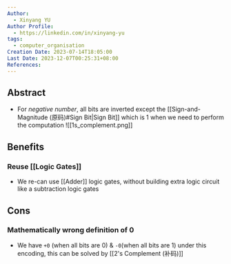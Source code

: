 ```yaml
---
Author:
  - Xinyang YU
Author Profile:
  - https://linkedin.com/in/xinyang-yu
tags:
  - computer_organisation
Creation Date: 2023-07-14T18:05:00
Last Date: 2023-12-07T00:25:31+08:00
References: 
---
```

## Abstract 
* For *negative number*, all bits are inverted except the [[Sign-and-Magnitude (原码)#Sign Bit|Sign Bit]] which is 1 when we need to perform the computation
![[1s_complement.png]]

## Benefits
### Reuse [[Logic Gates]]
- We re-can use [[Adder]] logic gates, without building extra logic circuit like a subtraction logic gates 

## Cons
### Mathematically wrong definition of 0
- We have `+0` (when all bits are 0) & `-0`(when all bits are 1) under this encoding, this can be solved by [[2's Complement (补码)]]